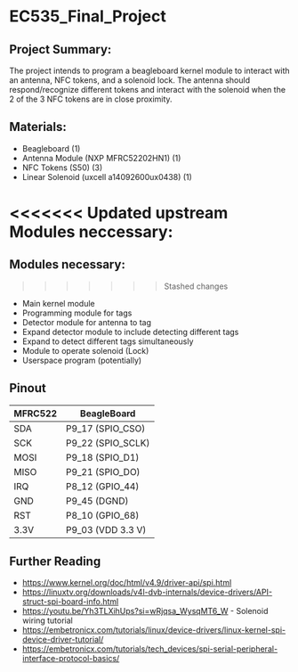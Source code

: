 # EC535_Final_Project

## Project Summary:
The project intends to program a beagleboard kernel module to interact with an antenna, NFC tokens, and
a solenoid lock. The antenna should respond/recognize different tokens and interact with the solenoid
when the 2 of the 3 NFC tokens are in close proximity.

## Materials:
- Beagleboard (1)
- Antenna Module (NXP MFRC52202HN1) (1)
- NFC Tokens (S50) (3) 
- Linear Solenoid (uxcell a14092600ux0438) (1)

<<<<<<< Updated upstream
Modules neccessary:
=======
## Modules necessary:
>>>>>>> Stashed changes
- Main kernel module
- Programming module for tags
- Detector module for antenna to tag
- Expand detector module to include detecting different tags
- Expand to detect different tags simultaneously
- Module to operate solenoid (Lock)
- Userspace program (potentially)

## Pinout
| MFRC522 | BeagleBoard        |
|---------|--------------------|
| SDA     | P9_17 (SPIO_CSO)   |
| SCK     | P9_22 (SPIO_SCLK)  |
| MOSI    | P9_18 (SPIO_D1)    |
| MISO    | P9_21 (SPIO_DO)    |
| IRQ     | P8_12 (GPIO_44)    |
| GND     | P9_45 (DGND)       |
| RST     | P8_10 (GPIO_68)    |
| 3.3V    | P9_03 (VDD 3.3 V)  |

## Further Reading
- https://www.kernel.org/doc/html/v4.9/driver-api/spi.html
- https://linuxtv.org/downloads/v4l-dvb-internals/device-drivers/API-struct-spi-board-info.html 
- https://youtu.be/Yh3TLXihUps?si=wRjqsa_WysqMT6_W - Solenoid wiring tutorial
- https://embetronicx.com/tutorials/linux/device-drivers/linux-kernel-spi-device-driver-tutorial/ 
- https://embetronicx.com/tutorials/tech_devices/spi-serial-peripheral-interface-protocol-basics/

